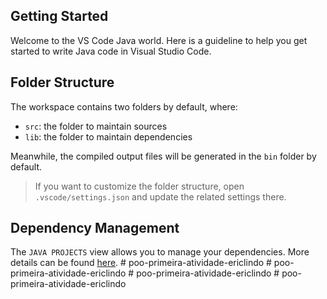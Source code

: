 ## Getting Started

Welcome to the VS Code Java world. Here is a guideline to help you get started to write Java code in Visual Studio Code.

## Folder Structure

The workspace contains two folders by default, where:

- `src`: the folder to maintain sources
- `lib`: the folder to maintain dependencies

Meanwhile, the compiled output files will be generated in the `bin` folder by default.

> If you want to customize the folder structure, open `.vscode/settings.json` and update the related settings there.

## Dependency Management

The `JAVA PROJECTS` view allows you to manage your dependencies. More details can be found [here](https://github.com/microsoft/vscode-java-dependency#manage-dependencies).
#   p o o - p r i m e i r a - a t i v i d a d e - e r i c l i n d o  
 #   p o o - p r i m e i r a - a t i v i d a d e - e r i c l i n d o  
 #   p o o - p r i m e i r a - a t i v i d a d e - e r i c l i n d o  
 #   p o o - p r i m e i r a - a t i v i d a d e - e r i c l i n d o  
 